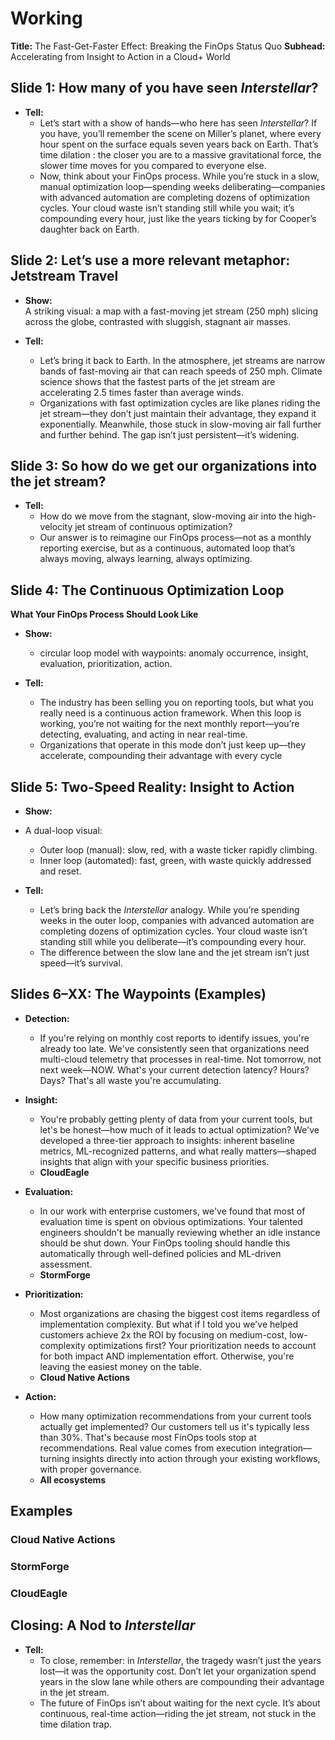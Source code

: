 # Working
**Title:** The Fast-Get-Faster Effect: Breaking the FinOps Status Quo
**Subhead:** Accelerating from Insight to Action in a Cloud+ World

## Slide 1: How many of you have seen _Interstellar_?

- **Tell:**  
	- Let’s start with a show of hands—who here has seen _Interstellar_? If you have, you’ll remember the scene on Miller’s planet, where every hour spent on the surface equals seven years back on Earth. That’s time dilation : the closer you are to a massive gravitational force, the slower time moves for you compared to everyone else.  
	- Now, think about your FinOps process. While you’re stuck in a slow, manual optimization loop—spending weeks deliberating—companies with advanced automation are completing dozens of optimization cycles. Your cloud waste isn’t standing still while you wait; it’s compounding every hour, just like the years ticking by for Cooper’s daughter back on Earth.
    
## Slide 2: Let’s use a more relevant metaphor: Jetstream Travel

- **Show:**  
    A striking visual: a map with a fast-moving jet stream (250 mph) slicing across the globe, contrasted with sluggish, stagnant air masses.
    
- **Tell:**  
    - Let’s bring it back to Earth. In the atmosphere, jet streams are narrow bands of fast-moving air that can reach speeds of 250 mph. Climate science shows that the fastest parts of the jet stream are accelerating 2.5 times faster than average winds.  
    - Organizations with fast optimization cycles are like planes riding the jet stream—they don’t just maintain their advantage, they expand it exponentially. Meanwhile, those stuck in slow-moving air fall further and further behind. The gap isn’t just persistent—it’s widening.

## Slide 3: So how do we get our organizations into the jet stream?

- **Tell:**  
	- How do we move from the stagnant, slow-moving air into the high-velocity jet stream of continuous optimization? 
	- Our answer is to reimagine our FinOps process—not as a monthly reporting exercise, but as a continuous, automated loop that’s always moving, always learning, always optimizing.
    
## Slide 4: The Continuous Optimization Loop
**What Your FinOps Process Should Look Like**
- **Show:**  
    -  circular loop model with waypoints: anomaly occurrence, insight, evaluation, prioritization, action.
    
- **Tell:**  
	- The industry has been selling you on reporting tools, but what you really need is a continuous action framework. When this loop is working, you’re not waiting for the next monthly report—you’re detecting, evaluating, and acting in near real-time.  
	- Organizations that operate in this mode don’t just keep up—they accelerate, compounding their advantage with every cycle

## Slide 5: Two-Speed Reality: Insight to Action

- **Show:**  
- A dual-loop visual:
	- Outer loop (manual): slow, red, with a waste ticker rapidly climbing.
	- Inner loop (automated): fast, green, with waste quickly addressed and reset.
    
- **Tell:**  
	- Let’s bring back the _Interstellar_ analogy. While you’re spending weeks in the outer loop, companies with advanced automation are completing dozens of optimization cycles. Your cloud waste isn’t standing still while you deliberate—it’s compounding every hour.  
	- The difference between the slow lane and the jet stream isn’t just speed—it’s survival.
## Slides 6–XX: The Waypoints (Examples)

- **Detection:**  
	- If you're relying on monthly cost reports to identify issues, you're already too late. We've consistently seen that organizations need multi-cloud telemetry that processes in real-time. Not tomorrow, not next week—NOW. What's your current detection latency? Hours? Days? That's all waste you're accumulating.
    
- **Insight:**  
	- You're probably getting plenty of data from your current tools, but let's be honest—how much of it leads to actual optimization? We've developed a three-tier approach to insights: inherent baseline metrics, ML-recognized patterns, and what really matters—shaped insights that align with your specific business priorities.
	- **CloudEagle**
    
- **Evaluation:**  
	- In our work with enterprise customers, we've found that most of evaluation time is spent on obvious optimizations. Your talented engineers shouldn't be manually reviewing whether an idle instance should be shut down. Your FinOps tooling should handle this automatically through well-defined policies and ML-driven assessment.
	- **StormForge**
    
- **Prioritization:**  
	- Most organizations are chasing the biggest cost items regardless of implementation complexity. But what if I told you we've helped customers achieve 2x the ROI by focusing on medium-cost, low-complexity optimizations first? Your prioritization needs to account for both impact AND implementation effort. Otherwise, you're leaving the easiest money on the table.
	- **Cloud Native Actions**
    
- **Action:**  
	- How many optimization recommendations from your current tools actually get implemented? Our customers tell us it's typically less than 30%. That's because most FinOps tools stop at recommendations. Real value comes from execution integration—turning insights directly into action through your existing workflows, with proper governance.
	- **All ecosystems**

## Examples
### Cloud Native Actions


### StormForge


### CloudEagle

## Closing: A Nod to _Interstellar_

- **Tell:**  
	- To close, remember: in _Interstellar_, the tragedy wasn’t just the years lost—it was the opportunity cost. Don’t let your organization spend years in the slow lane while others are compounding their advantage in the jet stream.  
	- The future of FinOps isn’t about waiting for the next cycle. It’s about continuous, real-time action—riding the jet stream, not stuck in the time dilation trap.



